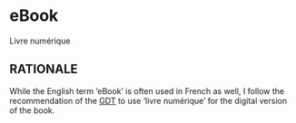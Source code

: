# eBook #

Livre numérique

## RATIONALE ##

While the English term ‘eBook’ is often used in French as well,
I follow the recommendation of the [GDT][EBOOK] to use ‘livre numérique’
for the digital version of the book.

[EBOOK]: http://gdt.oqlf.gouv.qc.ca/ficheOqlf.aspx?Id_Fiche=8375423
